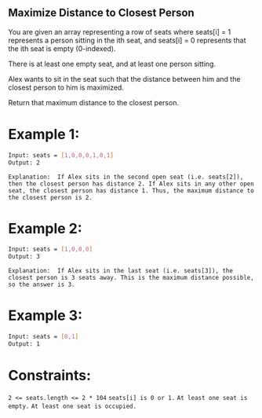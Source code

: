 ## Maximize Distance to Closest Person

You are given an array representing a row of seats where seats[i] = 1 represents a person sitting in the ith seat, and seats[i] = 0 represents that the ith seat is empty (0-indexed).

There is at least one empty seat, and at least one person sitting.

Alex wants to sit in the seat such that the distance between him and the closest person to him is maximized. 

Return that maximum distance to the closest person.

 

# Example 1:

```bash
Input: seats = [1,0,0,0,1,0,1]
Output: 2
```

`Explanation: 
If Alex sits in the second open seat (i.e. seats[2]), then the closest person has distance 2.
If Alex sits in any other open seat, the closest person has distance 1.
Thus, the maximum distance to the closest person is 2.`

# Example 2:

```bash
Input: seats = [1,0,0,0]
Output: 3
```

`Explanation: 
If Alex sits in the last seat (i.e. seats[3]), the closest person is 3 seats away.
This is the maximum distance possible, so the answer is 3.`


# Example 3:

```bash
Input: seats = [0,1]
Output: 1
```
 

# Constraints:

`2 <= seats.length <= 2 * 104`
`seats[i] is 0 or 1.`
`At least one seat is empty.`
`At least one seat is occupied.`